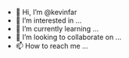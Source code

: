 - 👋 Hi, I’m @kevinfar
- 👀 I’m interested in ...
- 🌱 I’m currently learning ...
- 💞️ I’m looking to collaborate on ...
- 📫 How to reach me ...

<!---
kevinfar/kevinfar is a ✨ special ✨ repository because its `README.md` (this file) appears on your GitHub profile.
You can click the Preview link to take a look at your changes.
--->

